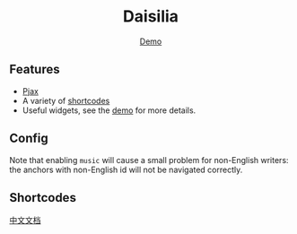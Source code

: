 <h1 align="center">Daisilia</h1>

<div align="center"><a href="https://daisilia.com">Demo</a></div>

## Features

- [Pjax](https://github.com/MoOx/pjax)
- A variety of [shortcodes](#shortcodes)
- Useful widgets, see the [demo](https://daisilia.com) for more details.

## Config

Note that enabling `music` will cause a small problem for non-English writers: the anchors with non-English id will not be navigated correctly.

## Shortcodes

[中文文档](https://daisilia.com/projects/daisilia-主题/)

